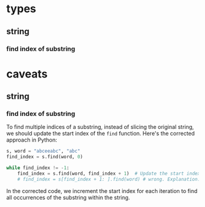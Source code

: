 # types
## string
### find index of substring

# caveats
## string
### find index of substring
To find multiple indices of a substring, instead of slicing the original string, we should update the start index of the `find` function. Here's the corrected approach in Python:
```python
s, word = "abceeabc", "abc"
find_index = s.find(word, 0)

while find_index != -1:
    find_index = s.find(word, find_index + 1)  # Update the start index
    # find_index = s[find_index + 1: ].find(word) # wrong. Explanation: After finding the first occurrence of the substring, the expression becomes "bceeabc".find("abc"), which may lead to incorrect results.
```
In the corrected code, we increment the start index for each iteration to find all occurrences of the substring within the string.